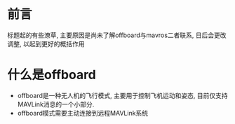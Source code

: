 # 前言
标题起的有些潦草, 主要原因是尚未了解offboard与mavros二者联系, 日后会更改调整, 以起到更好的概括作用
# 什么是offboard
- offboard是一种无人机的飞行模式, 主要用于控制飞机运动和姿态, 目前仅支持MAVLink消息的一个小部分.
- offboard模式需要主动连接到远程MAVLink系统

